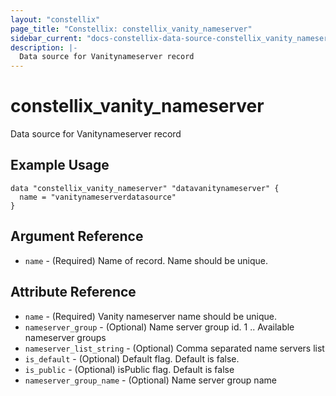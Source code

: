 ```yaml
---
layout: "constellix"
page_title: "Constellix: constellix_vanity_nameserver"
sidebar_current: "docs-constellix-data-source-constellix_vanity_nameserver"
description: |-
  Data source for Vanitynameserver record
---
```


# constellix_vanity_nameserver #
Data source for Vanitynameserver record


## Example Usage ##

```hcl
data "constellix_vanity_nameserver" "datavanitynameserver" {
  name = "vanitynameserverdatasource"
}

```
## Argument Reference ##
* `name` - (Required) Name of record. Name should be unique.

## Attribute Reference ##
* `name` - (Required) Vanity nameserver name should be unique.
* `nameserver_group` - (Optional) Name server group id. 1 .. Available nameserver groups
* `nameserver_list_string` - (Optional) Comma separated name servers list
* `is_default` - (Optional) Default flag. Default is false.
* `is_public` - (Optional) isPublic flag. Default is false
* `nameserver_group_name` - (Optional) Name server group name